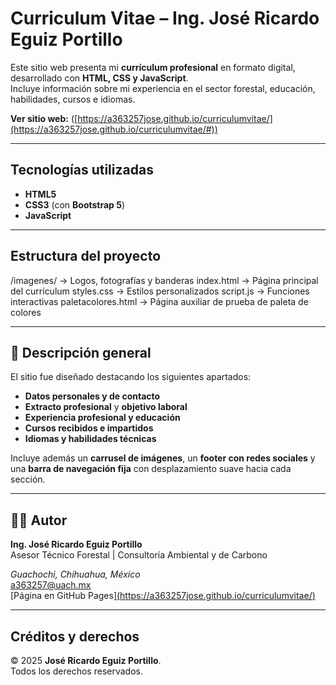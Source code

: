 #  Curriculum Vitae – Ing. José Ricardo Eguiz Portillo

Este sitio web presenta mi **currículum profesional** en formato digital, desarrollado con **HTML, CSS y JavaScript**.  
Incluye información sobre mi experiencia en el sector forestal, educación, habilidades, cursos e idiomas.

 **Ver sitio web:** ([https://a363257jose.github.io/curriculumvitae/](https://a363257jose.github.io/curriculumvitae/#))

---

##  Tecnologías utilizadas
- **HTML5**
- **CSS3** (con **Bootstrap 5**)
- **JavaScript**

---

## Estructura del proyecto
/imagenes/ → Logos, fotografías y banderas
index.html → Página principal del currículum
styles.css → Estilos personalizados
script.js → Funciones interactivas
paletacolores.html → Página auxiliar de prueba de paleta de colores


---

## 📜 Descripción general
El sitio fue diseñado destacando los siguientes apartados:
- **Datos personales y de contacto**  
- **Extracto profesional** y **objetivo laboral**  
- **Experiencia profesional y educación**  
- **Cursos recibidos e impartidos**  
- **Idiomas y habilidades técnicas**

Incluye además un **carrusel de imágenes**, un **footer con redes sociales** y una **barra de navegación fija** con desplazamiento suave hacia cada sección.

---

## 👨‍💻 Autor
**Ing. José Ricardo Eguiz Portillo**  
Asesor Técnico Forestal | Consultoría Ambiental y de Carbono  

*Guachochi, Chihuahua, México*  
[a363257@uach.mx](mailto:a363257@uach.mx)  
[Página en GitHub Pages][(https://a363257jose.github.io/curriculumvitae/)](https://a363257jose.github.io/curriculumvitae/#)

---

## Créditos y derechos
© 2025 **José Ricardo Eguiz Portillo**.  
Todos los derechos reservados.
